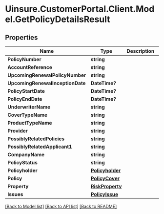 # Uinsure.CustomerPortal.Client.Model.GetPolicyDetailsResult

## Properties

Name | Type | Description | Notes
------------ | ------------- | ------------- | -------------
**PolicyNumber** | **string** |  | [optional] 
**AccountReference** | **string** |  | [optional] 
**UpcomingRenewalPolicyNumber** | **string** |  | [optional] 
**UpcomingRenewalInceptionDate** | **DateTime?** |  | [optional] 
**PolicyStartDate** | **DateTime?** |  | [optional] 
**PolicyEndDate** | **DateTime?** |  | [optional] 
**UnderwriterName** | **string** |  | [optional] 
**CoverTypeName** | **string** |  | [optional] 
**ProductTypeName** | **string** |  | [optional] 
**Provider** | **string** |  | [optional] 
**PossiblyRelatedPolicies** | **string** |  | [optional] 
**PossiblyRelatedApplicant1** | **string** |  | [optional] 
**CompanyName** | **string** |  | [optional] 
**PolicyStatus** | **string** |  | [optional] 
**Policyholder** | [**Policyholder**](Policyholder.md) |  | [optional] 
**Policy** | [**PolicyCover**](PolicyCover.md) |  | [optional] 
**Property** | [**RiskProperty**](RiskProperty.md) |  | [optional] 
**Issues** | [**PolicyIssue**](PolicyIssue.md) |  | [optional] 

[[Back to Model list]](../README.md#documentation-for-models) [[Back to API list]](../README.md#documentation-for-api-endpoints) [[Back to README]](../README.md)

